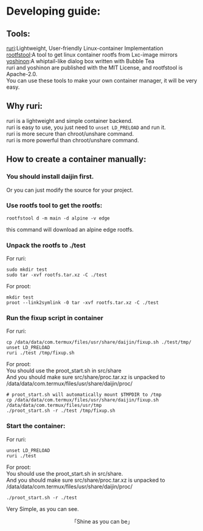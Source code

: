 # Developing guide:
## Tools:
[ruri](https://github.com/Moe-hacker/ruri):Lightweight, User-friendly Linux-container Implementation         
[rootfstool](https://github.com/Moe-hacker/rootfstool):A tool to get linux container rootfs from Lxc-image mirrors      
[yoshinon](https://github.com/Moe-hacker/yoshinon):A whiptail-like dialog box written with Bubble Tea      
ruri and yoshinon are published with the MIT License, and rootfstool is Apache-2.0.      
You can use these tools to make your own container manager, it will be very easy.      
## Why ruri:
ruri is a lightweight and simple container backend.      
ruri is easy to use, you just need to `unset LD_PRELOAD` and run it.      
ruri is more secure than chroot/unshare command.      
ruri is more powerful than chroot/unshare command.       
## How to create a container manually:
### You should install daijin first.
Or you can just modify the source for your project.          
### Use rootfs tool to get the rootfs:
```
rootfstool d -m main -d alpine -v edge
```
this command will download an alpine edge rootfs.      
### Unpack the rootfs to ./test
For ruri:      
```
sudo mkdir test
sudo tar -xvf rootfs.tar.xz -C ./test
```
For proot:       
```
mkdir test
proot --link2symlink -0 tar -xvf rootfs.tar.xz -C ./test
```
### Run the fixup script in container
For ruri:      
```
cp /data/data/com.termux/files/usr/share/daijin/fixup.sh ./test/tmp/
unset LD_PRELOAD
ruri ./test /tmp/fixup.sh
```
For proot:      
You should use the proot_start.sh in src/share      
And you should make sure src/share/proc.tar.xz is unpacked to /data/data/com.termux/files/usr/share/daijin/proc/      
```
# proot_start.sh will automatically mount $TMPDIR to /tmp
cp /data/data/com.termux/files/usr/share/daijin/fixup.sh /data/data/com.termux/files/usr/tmp
./proot_start.sh -r ./test /tmp/fixup.sh
```
### Start the container:
For ruri:      
```
unset LD_PRELOAD
ruri ./test
```
For proot:      
You should use the proot_start.sh in src/share.      
And you should make sure src/share/proc.tar.xz is unpacked to /data/data/com.termux/files/usr/share/daijin/proc/      
```
./proot_start.sh -r ./test
```
Very Simple, as you can see.      

<p align="center">「Shine as you can be」</p>
